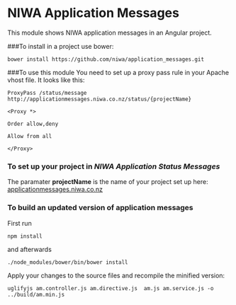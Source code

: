 # NIWA Application Messages

This  module shows NIWA application messages in an Angular project.

###To install in a project use bower:
```
bower install https://github.com/niwa/application_messages.git
```


###To use this module 
You need to set up a proxy pass rule in your Apache vhost file. It looks like this:
```
ProxyPass /status/message http://applicationmessages.niwa.co.nz/status/{projectName}
```

```
<Proxy *>

Order allow,deny

Allow from all

</Proxy>
```

### To set up your project in *NIWA Application Status Messages*

The paramater **projectName** is the name of your project set up here:
[applicationmessages.niwa.co.nz](applicationmessages.niwa.co.nz)




### To build an updated version of application messages
First run
```
npm install 
```

and afterwards

```
./node_modules/bower/bin/bower install

```


Apply your changes to the source files and recompile the minified version:

```
uglifyjs am.controller.js am.directive.js  am.js am.service.js -o ../build/am.min.js

```
